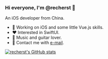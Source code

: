 ### Hi everyone, I'm @recherst 👋

An iOS developer from China.

- 🔭 Working on iOS and some little Vue.js skills.
- ❤️ Interested in SwiftUI.
- 🎸 Music and guitar lover.
- 💬 Contact me with [e-mail](mailto:ygliusz@gmail.com).


[![recherst's GitHub stats](https://github-readme-stats.vercel.app/api?username=recherst&count_private=true&show_icons=true&theme=highcontrast)](https://github.com/recherst/github-readme-stats)
